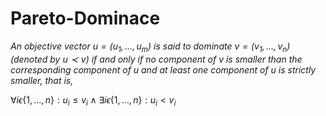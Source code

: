 # Pareto-Dominace

*An objective vector $u = (u_1,…,u_m)$ is said to dominate $v = (v_1,…,v_n)$(denoted by $u\prec v$) if and only if no component of $v$ is smaller than the corresponding component of $u$ and at least one component of $u$ is strictly smaller, that is,*

$\forall i \epsilon \{ 1,…,n\} : u_i \leq v_i \wedge \exists i \epsilon \{ 1,…,n \} : u_i < v_i$

